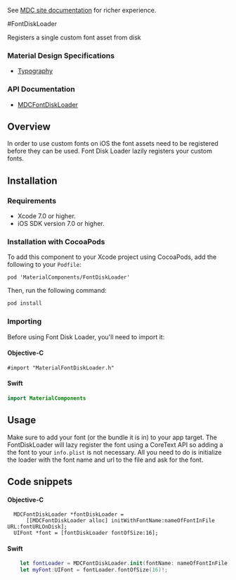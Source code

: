 <!--{% if site.link_to_site == "true" %}-->
See <a href="https://material-ext.appspot.com/mdc-ios-preview/components/FontDiskLoader/">MDC site documentation</a> for richer experience.
<!--{% else %}See <a href="https://github.com/material-components/material-components-ios/tree/develop/components/FontDiskLoader">GitHub</a> for README documentation.{% endif %}-->

#FontDiskLoader

Registers a single custom font asset from disk
<!--{: .intro :}-->

### Material Design Specifications

<ul class="icon-list">
  <li class="icon-link">
    <a href="https://www.google.com/design/spec/typography.html">
      Typography
    </a>
  </li>
</ul>

### API Documentation

<ul class="icon-list">
  <li class="icon-link">
    <a href="https://material-ext.appspot.com/mdc-ios-preview/components/FontDiskLoader/apidocs/Classes/MDCFontDiskLoader.html">
      MDCFontDiskLoader
    </a>
  </li>
</ul>

## Overview

In order to use custom fonts on iOS the font assets need to be registered before they can be used.
Font Disk Loader lazily registers your custom fonts.

## Installation

### Requirements

- Xcode 7.0 or higher.
- iOS SDK version 7.0 or higher.

### Installation with CocoaPods

To add this component to your Xcode project using CocoaPods, add the following to your `Podfile`:

~~~
pod 'MaterialComponents/FontDiskLoader'
~~~

Then, run the following command:

~~~ bash
pod install
~~~

### Importing

Before using Font Disk Loader, you'll need to import it:

<!--<div class="material-code-render" markdown="1">-->
#### Objective-C

~~~ objc
#import "MaterialFontDiskLoader.h"
~~~

#### Swift
~~~ swift
import MaterialComponents
~~~
<!--</div>-->

## Usage

Make sure to add your font (or the bundle it is in) to your app target. The FontDiskLoader will lazy
register the font using a CoreText API so adding a the font to your `info.plist` is not necessary.
All you need to do is initialize the loader with the font name and url to the file and ask for the
font.

## Code snippets

<!--<div class="material-code-render" markdown="1">-->
#### Objective-C
~~~ objc
  MDCFontDiskLoader *fontDiskLoader =
      [[MDCFontDiskLoader alloc] initWithFontName:nameOfFontInFile URL:fontURLOnDisk];
  UIFont *font = [fontDiskLoader fontOfSize:16];
~~~

#### Swift
~~~ swift
    let fontLoader = MDCFontDiskLoader.init(fontName: nameOfFontInFile, fontURL: fontURLOnDisk);
    let myFont:UIFont = fontLoader.fontOfSize(16)!;
~~~
<!--</div>-->
